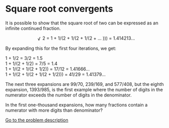 Square root convergents
=======================

<p>It is possible to show that the square root of two can be expressed as an infinite continued fraction.</p>
<p style='text-align:center;'><img src='images/symbol_radic.gif' width='14' height='16' alt='&radic;' border='0' style='vertical-align:middle;' /> 2 = 1 + 1/(2 + 1/(2 + 1/(2 + ... ))) = 1.414213...</p>
<p>By expanding this for the first four iterations, we get:</p>
<p>1 + 1/2 = 3/2 = 1.5<br />
1 + 1/(2 + 1/2) = 7/5 = 1.4<br />
1 + 1/(2 + 1/(2 + 1/2)) = 17/12 = 1.41666...<br />
1 + 1/(2 + 1/(2 + 1/(2 + 1/2))) = 41/29 = 1.41379...<br /></p>
<p>The next three expansions are 99/70, 239/169, and 577/408, but the eighth expansion, 1393/985, is the first example where the number of digits in the numerator exceeds the number of digits in the denominator.</p>
<p>In the first one-thousand expansions, how many fractions contain a numerator with more digits than denominator?</p>



[Go to the problem description](http://projecteuler.net/problem=57)
